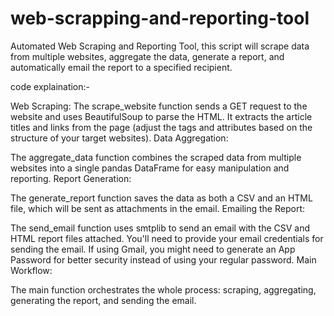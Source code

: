 # web-scrapping-and-reporting-tool
 Automated Web Scraping and Reporting Tool, this script will scrape data from multiple websites, aggregate the data, generate a report, and automatically email the report to a specified recipient.

code explaination:-

Web Scraping:
The scrape_website function sends a GET request to the website and uses BeautifulSoup to parse the HTML.
It extracts the article titles and links from the page (adjust the tags and attributes based on the structure of your target websites).
Data Aggregation:

The aggregate_data function combines the scraped data from multiple websites into a single pandas DataFrame for easy manipulation and reporting.
Report Generation:

The generate_report function saves the data as both a CSV and an HTML file, which will be sent as attachments in the email.
Emailing the Report:

The send_email function uses smtplib to send an email with the CSV and HTML report files attached.
You'll need to provide your email credentials for sending the email. If using Gmail, you might need to generate an App Password for better security instead of using your regular password.
Main Workflow:

The main function orchestrates the whole process: scraping, aggregating, generating the report, and sending the email.
